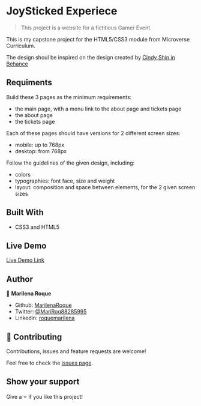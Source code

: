 # JoySticked Experiece 

> This project is a website for a fictitious Gamer Event.

This is my capstone project for the HTML5/CSS3 module from Microverse Curriculum.

 The design shoul be inspired on the design created by [Cindy Shin in Behance](https://www.behance.net/adagio07)
    

## Requiments

Build these 3 pages as the minimum requirements:

- the main page, with a menu link to the about page and tickets page
- the about page
- the tickets page

 

Each of these pages should have versions for 2 different screen sizes: 

- mobile: up to 768px
- desktop: from 768px

Follow the guidelines of the given design, including:

- colors
- typographies: font face, size and weight
- layout: composition and space between elements, for the 2 given screen sizes

## Built With

- CSS3 and HTML5

## Live Demo

[Live Demo Link]()


## Author

👤 **Marilena Roque**

- Github: [MarilenaRoque](https://github.com/MarilenaRoque)
- Twitter: [@MariRoq88285995](https://twitter.com/MariRoq88285995)
- Linkedin: [roquemarilena](https://www.linkedin.com/in/roquemarilena/)


## 🤝 Contributing

Contributions, issues and feature requests are welcome!

Feel free to check the [issues page](issues/).

## Show your support

Give a ⭐️ if you like this project!

